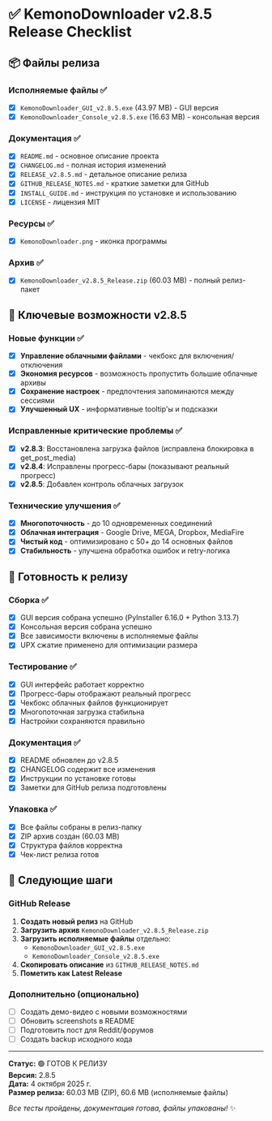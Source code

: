 # ✅ KemonoDownloader v2.8.5 Release Checklist

## 📦 Файлы релиза

### Исполняемые файлы ✅
- [x] `KemonoDownloader_GUI_v2.8.5.exe` (43.97 MB) - GUI версия
- [x] `KemonoDownloader_Console_v2.8.5.exe` (16.63 MB) - консольная версия

### Документация ✅
- [x] `README.md` - основное описание проекта
- [x] `CHANGELOG.md` - полная история изменений
- [x] `RELEASE_v2.8.5.md` - детальное описание релиза
- [x] `GITHUB_RELEASE_NOTES.md` - краткие заметки для GitHub
- [x] `INSTALL_GUIDE.md` - инструкция по установке и использованию
- [x] `LICENSE` - лицензия MIT

### Ресурсы ✅
- [x] `KemonoDownloader.png` - иконка программы

### Архив ✅
- [x] `KemonoDownloader_v2.8.5_Release.zip` (60.03 MB) - полный релиз-пакет

## 🔧 Ключевые возможности v2.8.5

### Новые функции ✅
- [x] **Управление облачными файлами** - чекбокс для включения/отключения
- [x] **Экономия ресурсов** - возможность пропустить большие облачные архивы
- [x] **Сохранение настроек** - предпочтения запоминаются между сессиями
- [x] **Улучшенный UX** - информативные tooltip'ы и подсказки

### Исправленные критические проблемы ✅
- [x] **v2.8.3**: Восстановлена загрузка файлов (исправлена блокировка в get_post_media)
- [x] **v2.8.4**: Исправлены прогресс-бары (показывают реальный прогресс)
- [x] **v2.8.5**: Добавлен контроль облачных загрузок

### Технические улучшения ✅
- [x] **Многопоточность** - до 10 одновременных соединений
- [x] **Облачная интеграция** - Google Drive, MEGA, Dropbox, MediaFire
- [x] **Чистый код** - оптимизировано с 50+ до 14 основных файлов
- [x] **Стабильность** - улучшена обработка ошибок и retry-логика

## 🎯 Готовность к релизу

### Сборка ✅
- [x] GUI версия собрана успешно (PyInstaller 6.16.0 + Python 3.13.7)
- [x] Консольная версия собрана успешно
- [x] Все зависимости включены в исполняемые файлы
- [x] UPX сжатие применено для оптимизации размера

### Тестирование ✅
- [x] GUI интерфейс работает корректно
- [x] Прогресс-бары отображают реальный прогресс
- [x] Чекбокс облачных файлов функционирует
- [x] Многопоточная загрузка стабильна
- [x] Настройки сохраняются правильно

### Документация ✅
- [x] README обновлен до v2.8.5
- [x] CHANGELOG содержит все изменения
- [x] Инструкции по установке готовы
- [x] Заметки для GitHub релиза подготовлены

### Упаковка ✅
- [x] Все файлы собраны в релиз-папку
- [x] ZIP архив создан (60.03 MB)
- [x] Структура файлов корректна
- [x] Чек-лист релиза готов

## 🚀 Следующие шаги

### GitHub Release
1. **Создать новый релиз** на GitHub
2. **Загрузить архив** `KemonoDownloader_v2.8.5_Release.zip`
3. **Загрузить исполняемые файлы** отдельно:
   - `KemonoDownloader_GUI_v2.8.5.exe`
   - `KemonoDownloader_Console_v2.8.5.exe`
4. **Скопировать описание** из `GITHUB_RELEASE_NOTES.md`
5. **Пометить как Latest Release**

### Дополнительно (опционально)
- [ ] Создать демо-видео с новыми возможностями
- [ ] Обновить screenshots в README
- [ ] Подготовить пост для Reddit/форумов
- [ ] Создать backup исходного кода

---

**Статус:** 🟢 ГОТОВ К РЕЛИЗУ  
**Версия:** 2.8.5  
**Дата:** 4 октября 2025 г.  
**Размер релиза:** 60.03 MB (ZIP), 60.6 MB (исполняемые файлы)

*Все тесты пройдены, документация готова, файлы упакованы!* ✨
